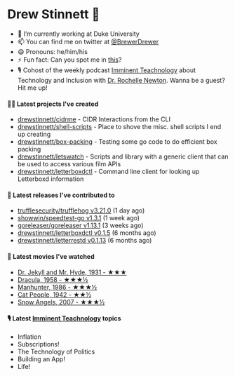 
# Drew Stinnett 👋

- 🔭 I’m currently working at Duke University
- 📫 You can find me on twitter at [@BrewerDrewer](https://twitter.com/BrewerDrewer)
- 😄 Pronouns: he/him/his
- ⚡ Fun fact: Can you spot me in [this](https://www.youtube.com/watch?v=oL9WnB0qHBA)?
- 🎙 Cohost of the weekly podcast [Imminent Teachnology](https://podcast.imminentteachnology.com/) about Technology and Inclusion with [Dr. Rochelle Newton](https://www.linkedin.com/in/drrochellenewton/). Wanna be a guest? Hit me up!

#### 👨‍💻 Latest projects I've created
- [drewstinnett/cidrme](https://github.com/drewstinnett/cidrme) - CIDR Interactions from the CLI
- [drewstinnett/shell-scripts](https://github.com/drewstinnett/shell-scripts) - Place to shove the misc. shell scripts I end up creating
- [drewstinnett/box-packing](https://github.com/drewstinnett/box-packing) - Testing some go code to do efficient box packing
- [drewstinnett/letswatch](https://github.com/drewstinnett/letswatch) - Scripts and library with a generic client that can be used to access various film APIs
- [drewstinnett/letterboxdctl](https://github.com/drewstinnett/letterboxdctl) - Command line client for looking up Letterboxd information

#### 🚀 Latest releases I've contributed to
- [trufflesecurity/trufflehog v3.21.0](https://github.com/trufflesecurity/trufflehog/releases/tag/v3.21.0) (1 day ago)
- [showwin/speedtest-go v1.3.1](https://github.com/showwin/speedtest-go/releases/tag/v1.3.1) (1 week ago)
- [goreleaser/goreleaser v1.13.1](https://github.com/goreleaser/goreleaser/releases/tag/v1.13.1) (3 weeks ago)
- [drewstinnett/letterboxdctl v0.1.5](https://github.com/drewstinnett/letterboxdctl/releases/tag/v0.1.5) (6 months ago)
- [drewstinnett/letterrestd v0.1.13](https://github.com/drewstinnett/letterrestd/releases/tag/v0.1.13) (6 months ago)

#### 🍿 Latest movies I've watched
- [Dr. Jekyll and Mr. Hyde, 1931 - ★★★](https://letterboxd.com/mondodrew/film/dr-jekyll-and-mr-hyde-1931/)
- [Dracula, 1958 - ★★★½](https://letterboxd.com/mondodrew/film/dracula-1958/)
- [Manhunter, 1986 - ★★★½](https://letterboxd.com/mondodrew/film/manhunter/)
- [Cat People, 1942 - ★★½](https://letterboxd.com/mondodrew/film/cat-people/)
- [Snow Angels, 2007 - ★★★½](https://letterboxd.com/mondodrew/film/snow-angels/)

#### 🎙 Latest [Imminent Teachnology](https://podcast.imminentteachnology.com/) topics
- Inflation
- Subscriptions!
- The Technology of Politics
- Building an App!
- Life!
